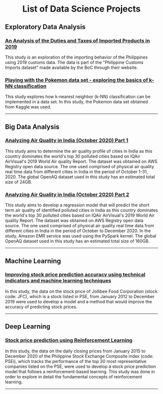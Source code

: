 # <center>List of Data Science Projects</center>

## Exploratory Data Analysis

### [An Analysis of the Duties and Taxes of Imported Products in 2019](https://euced.github.io/eda_customs/customs_study.html)
This study is an exploration of the importing behavior of the Philippines using 2019 customs data. The data is part of the "Philippine Customs Imports dataset" made available by the BoC through their website.

### [Playing with the Pokemon data set - exploring the basics of k-NN classification](https://euced.github.io/ml_pokemon/ml_pokemon.html)
This study explores how k-nearest neighbor (k-NN) classification can be implemented in a data set. In this study, the Pokemon data set obtained from Kaggle was used.

---

## Big Data Analysis

### [Analyzing Air Quality in India (October 2020) Part 1](https://euced.github.io/aws_bigdata_IndaiAirQuality1/IndianAirQuality1.html)

This study aims to determine the air quality profile of cities in India as this country dominates the world's top 30 polluted cities based on IQAir AirVisual's 2019 World Air quality Report. The dataset was obtained on AWS Registry open data source. The one used comprised of physical air quality real time data from different cities in India in the period of October 1-31, 2020. The global OpenAQ dataset used in this study has an estimated total size of 24GB.

### [Analyzing Air Quality in India (October 2020) Part 2](https://euced.github.io/aws_bigdata_IndianAirQuality2/IndianAirQuality2.html)

This study aims to develop a regression model that will predict the short term air quality of identified polluted cities in India as this country dominates the world's top 30 polluted cities based on IQAir AirVisual's 2019 World Air quality Report. The dataset was obtained on AWS Registry open data source. The one used comprised of physical air quality real time data from different cities in India in the period of October to December 2020. In the study, Amazon EMR service was used using the PySpark kernel. The global OpenAQ dataset used in this study has an estimated total size of 160GB.


---

## Machine Learning

### [Improving stock price prediction accuracy using technical indicators and machine learning techniques](https://euced.github.io/ml_StockPricePred/ML_StockPred.html)
In this study, the data on the stock price of Jollibee Food Corporation (stock code: JFC), which is a stock listed in PSE, from January 2012 to December 2019 were used to develop a model and a method that would improve the accuracy of predicting stock prices.

---

## Deep Learning

### [Stock price prediction using Reinforcement Learning](https://euced.github.io/dl_RLStockPricePred/StockPricePred_RL.html)
In this study, the data on the daily closing prices from January 2015 to December 2020 of the Philippine Stock Exchange Composite index (code: PSEi), which tracks the performance of the top 30 most representative companies listed on the PSE, were used to develop a stock price prediction model that follows a reinforcement-based learning. This study was done in order to explore in detail the fundamental concepts of reinforcement learning.

---
